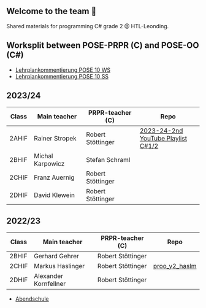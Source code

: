 ## Welcome to the team 🙌
Shared materials for programming C# grade 2 @ HTL-Leonding.

## Worksplit between POSE-PRPR (C) and POSE-OO (C#)

- [Lehrplankommentierung POSE 10 WS](./LPV-POSE-10WS.pdf)
- [Lehrplankommentierung POSE 10 SS](./LPV-POSE-10SS.pdf)

## 2023/24
| Class | Main teacher | PRPR-teacher (C) | Repo |
| --- | --- | --- | --- |
| 2AHIF | Rainer Stropek | Robert Stöttinger| [2023-24-2nd](https://github.com/rstropek/2023-24-2nd) <br> [YouTube Playlist C#1/2](https://www.youtube.com/playlist?list=PLhGL9p3BWHwsJN6kbQPOVZpEw2NXQXZQN)
| 2BHIF | Michal Karpowicz | Stefan Schraml | 
| 2CHIF | Franz Auernig| Robert Stöttinger | 
| 2DHIF | David Klewein | Robert Stöttinger |


## 2022/23
| Class | Main teacher | PRPR-teacher (C) | Repo |
| --- | --- | --- | --- |
| 2BHIF | Gerhard Gehrer | Robert Stöttinger| 
| 2CHIF | Markus Haslinger| Robert Stöttinger | [proo_y2_haslm](https://github.com/htl-leo-prog-2/proo_y2_haslm)
| 2DHIF | Alexander Kornfellner | Robert Stöttinger | 

- [Abendschule](https://github.com/htl-leo-sprog-2/prog_56_abend)